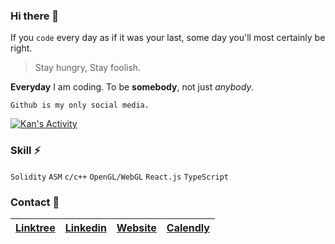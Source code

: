 ### Hi there 👋

If you `code` every day as if it was your last, some day you'll most certainly be right.

> Stay hungry, Stay foolish.

**Everyday** I am coding. To be **somebody**, not just _anybody_.

```
Github is my only social media.
```

[![Kan's Activity](https://github-readme-stats.vercel.app/api?username=TalentDevelopment&theme=graywhite)](https://github.com/TalentDevelopment/github-readme-stats)

### Skill ⚡

`Solidity` `ASM` `c/c++` `OpenGL/WebGL` `React.js` `TypeScript`

### Contact 💖

| [Linktree](https://linktr.ee/kantalentdevelopment) | [Linkedin](https://www.linkedin.com/in/kan-smith-747b461b1/) | [Website](https://talentdevelopment.dev/) | [Calendly](https://calendly.com/kan-talentdevelopment/meet-kan-solidity-developer) |
|--------------------------------------|------------------------------------------------------|--------------------------------|---------------------------------------------------|

<!--
**maAPPsDEV/maAPPsDEV** is a ✨ _special_ ✨ repository because its `README.md` (this file) appears on your GitHub profile.

Here are some ideas to get you started:

- 🔭 I’m currently working on ...
- 🌱 I’m currently learning ...
- 👯 I’m looking to collaborate on ...
- 🤔 I’m looking for help with ...
- 💬 Ask me about ...
- 📫 How to reach me: ...
- 😄 Pronouns: ...
- ⚡ Fun fact: ...
-->
